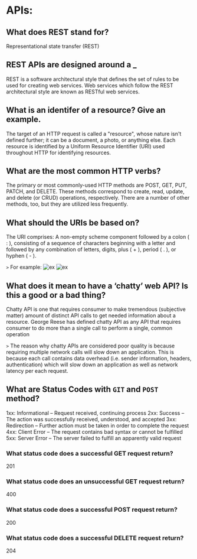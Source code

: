 # APIs:

## What does REST stand for?

Representational state transfer (REST)

## REST APIs are designed around a _

REST is a software architectural style that defines the set of rules to be used for creating web services. Web services which follow the REST architectural style are known as RESTful web services.

##  What is an identifer of a resource? Give an example.

The target of an HTTP request is called a "resource", whose nature isn't defined further; it can be a document, a photo, or anything else. Each resource is identified by a Uniform Resource Identifier (URI) used throughout HTTP for identifying resources.

## What are the most common HTTP verbs?

The primary or most commonly-used HTTP methods are POST, GET, PUT, PATCH, and DELETE. These methods correspond to create, read, update, and delete (or CRUD) operations, respectively. There are a number of other methods, too, but they are utilized less frequently.

## What should the URIs be based on?
The URI comprises: A non-empty scheme component followed by a colon ( : ), consisting of a sequence of characters beginning with a letter and followed by any combination of letters, digits, plus ( + ), period ( . ), or hyphen ( - ).

`>` For example:
![ex](https://css-tricks.com/wp-content/uploads/2010/07/urlbestpractices.jpg)
![ex](https://morethancoding.files.wordpress.com/2011/09/rest-uri-orig1.png)

## What does it mean to have a ‘chatty’ web API? Is this a good or a bad thing?

Chatty API is one that requires consumer to make tremendous (subjective matter) amount of distinct API calls to get needed information about a resource. George Reese has defined chatty API as any API that requires consumer to do more than a single call to perform a single, common operation

`>` The reason why chatty APIs are considered poor quality is because requiring multiple network calls will slow down an application. This is because each call contains data overhead (i.e. sender information, headers, authentication) which will slow down an application as well as network latency per each request.

## What are Status Codes with `GIT` and `POST` method? 

1xx: Informational – Request received, continuing process
2xx: Success – The action was successfully received, understood, and accepted
3xx: Redirection – Further action must be taken in order to complete the request
4xx: Client Error – The request contains bad syntax or cannot be fulfilled
5xx: Server Error – The server failed to fulfill an apparently valid request


### What status code does a successful GET request return?
201

### What status code does an unsuccessful GET request return?
400

### What status code does a successful POST request return?
200

### What status code does a successful DELETE request return?
204
